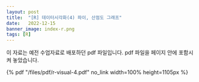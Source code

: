 ```yaml
---
layout: post
title:  "[R] 데이터시각화(4) 파이, 산점도 그래프"
date:   2022-12-15
banner_image: index-r.png
tags: [R]
---
```


이 자료는 예전 수업자료로 배포하던 pdf 파일입니다. pdf 파일을 페이지 안에 포함시켜 놓았습니다.

<!--more-->

{% pdf "/files/pdf/r-visual-4.pdf" no_link width=100% height=1105px %}